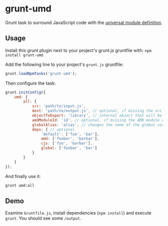 # grunt-umd

Grunt task to surround JavaScript code with the [universal module definition](https://github.com/umdjs/umd/).

## Usage

Install this grunt plugin next to your project's grunt.js gruntfile with: `npm install grunt-umd`

Add the following line to your project's `grunt.js` gruntfile:

```javascript
grunt.loadNpmTasks('grunt-umd');
```

Then configure the task:

```javascript
grunt.initConfig({
    umd: {
        all: {
            src: 'path/to/input.js',
            dest: 'path/to/output.js', // optional, if missing the src will be used
            objectToExport: 'library', // internal object that will be exported
            amdModuleId: 'id', // optional, if missing the AMD module will be anonymous
            globalAlias: 'alias', // changes the name of the global variable
            deps: { // optional
                'default': ['foo', 'bar'],
                amd: ['foobar', 'barbar'],
                cjs: ['foo', 'barbar'],
                global: ['foobar', 'bar']
            }
        }
    }
});
```

And finally use it:

```bash
grunt umd:all
```

## Demo

Examine `Gruntfile.js`, install dependencies (`npm install`) and execute `grunt`. You should see some `/output`.
